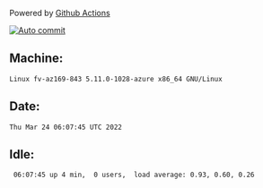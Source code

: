 Powered by [Github Actions](https://github.com/features/actions)

[![Auto commit](https://github.com/gyfary/workstation/workflows/Auto%20commit/badge.svg)](https://github.com/gyfary/workstation/actions?query=workflow%3A%22Auto+commit%22)

## Machine:
```
Linux fv-az169-843 5.11.0-1028-azure x86_64 GNU/Linux
```
## Date:
```
Thu Mar 24 06:07:45 UTC 2022
```
## Idle:
```
 06:07:45 up 4 min,  0 users,  load average: 0.93, 0.60, 0.26
```
